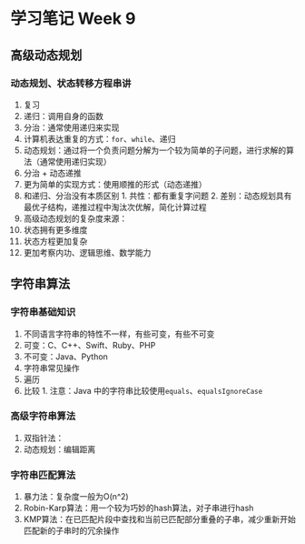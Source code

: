 # 学习笔记 Week 9

## 高级动态规划

### 动态规划、状态转移方程串讲
1. 复习
  1. 递归：调用自身的函数
  2. 分治：通常使用递归来实现
  3. 计算机表达重复的方式：`for`、`while`、递归
2. 动态规划：通过将一个负责问题分解为一个较为简单的子问题，进行求解的算法（通常使用递归实现）
  1. 分治 + 动态递推
  2. 更为简单的实现方式：使用顺推的形式（动态递推）
  3. 和递归、分治没有本质区别
    1. 共性：都有重复字问题
    2. 差别：动态规划具有最优子结构，递推过程中淘汰次优解，简化计算过程
3. 高级动态规划的复杂度来源：
  1. 状态拥有更多维度
  2. 状态方程更加复杂
  3. 更加考察内功、逻辑思维、数学能力

## 字符串算法

### 字符串基础知识
1. 不同语言字符串的特性不一样，有些可变，有些不可变
  1. 可变：C、C++、Swift、Ruby、PHP
  2. 不可变：Java、Python
2. 字符串常见操作
  1. 遍历
  2. 比较
    1. 注意：Java 中的字符串比较使用`equals`、`equalsIgnoreCase`

### 高级字符串算法
1. 双指针法：
2. 动态规划：编辑距离

### 字符串匹配算法
1. 暴力法：复杂度一般为O(n^2)
2. Robin-Karp算法：用一个较为巧妙的hash算法，对子串进行hash
3. KMP算法：在已匹配片段中查找和当前已匹配部分重叠的子串，减少重新开始匹配新的子串时的冗余操作
